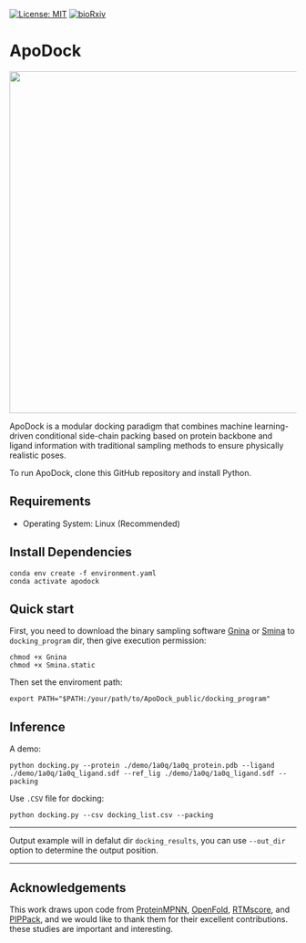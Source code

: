 [![License: MIT](https://img.shields.io/badge/License-MIT-yellow)](https://github.com/ld139/ApoDock_public)
[![bioRxiv](https://img.shields.io/badge/bioRxiv2024.11.22.624942-green)](https://doi.org/10.1101/2024.11.22.624942)


# ApoDock
<div align=center>
<img src='./toc.svg' width='600',height="300px">
</div> 


ApoDock is a modular docking paradigm that combines machine learning-driven conditional side-chain packing based on protein backbone and ligand information with traditional sampling methods to ensure physically realistic poses.

To run ApoDock, clone this GitHub repository and install Python.

## Requirements

-  Operating System: Linux (Recommended)

## Install Dependencies
```
conda env create -f environment.yaml
conda activate apodock

```

## Quick start

First, you need to download the binary sampling software [Gnina](https://github.com/gnina/gnina/releases/download/v1.1/gnina) or [Smina](https://sourceforge.net/projects/smina/) to `docking_program` dir, then give execution permission:
```
chmod +x Gnina
chmod +x Smina.static
```
Then set the enviroment path:
```
export PATH="$PATH:/your/path/to/ApoDock_public/docking_program"
```

## Inference

A demo:
```
python docking.py --protein ./demo/1a0q/1a0q_protein.pdb --ligand ./demo/1a0q/1a0q_ligand.sdf --ref_lig ./demo/1a0q/1a0q_ligand.sdf --packing
```
Use `.CSV` file for docking:
```
python docking.py --csv docking_list.csv --packing
```
-----------------------------------------------------------------------------------------------------
Output example will in defalut dir `docking_results`,  you can use `--out_dir` option to determine the output position.


-----------------------------------------------------------------------------------------------------

## Acknowledgements
This work draws upon code from [ProteinMPNN](https://github.com/dauparas/ProteinMPNN), [OpenFold](https://github.com/aqlaboratory/openfold), [RTMscore](https://github.com/sc8668/RTMScore), and [PIPPack](https://github.com/Kuhlman-Lab/PIPPack), and we would like to thank them for their excellent contributions. these studies are important and interesting.

